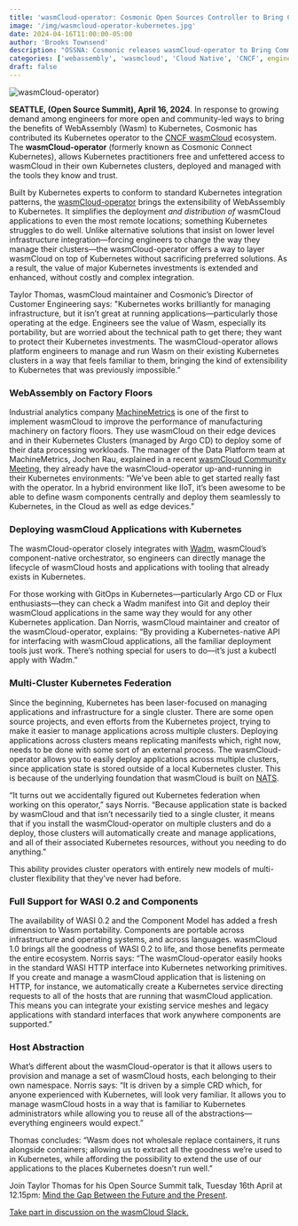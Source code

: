 ```yaml
---
title: 'wasmCloud-operator: Cosmonic Open Sources Controller to Bring Community Wasm to K8s'
image: '/img/wasmcloud-operator-kubernetes.jpg'
date: 2024-04-16T11:00:00-05:00
author: 'Brooks Townsend'
description: "OSSNA: Cosmonic releases wasmCloud-operator to Bring Community Wasm to K8s"
categories: ['webassembly', 'wasmcloud', 'Cloud Native', 'CNCF', engineering, cloud native]
draft: false
---
```


![wasmCloud-operator)](/img/wasmcloud-operator-kubernetes.jpg)

**SEATTLE, (Open Source Summit), April 16, 2024**. In response to growing demand among engineers for more open and community-led ways to bring the benefits of WebAssembly (Wasm) to Kubernetes, Cosmonic has contributed its Kubernetes operator to the [CNCF wasmCloud](https://www.cncf.io/projects/wasmcloud/) ecosystem. The **wasmCloud-operator** (formerly known as Cosmonic Connect Kubernetes), allows Kubernetes practitioners free and unfettered access to wasmCloud in their own Kubernetes clusters, deployed and managed with the tools they know and trust.

<!--truncate-->

Built by Kubernetes experts to conform to standard Kubernetes integration patterns, the [wasmCloud-operator](https://wasmcloud.com/docs/1.0/deployment/k8s/) brings the extensibility of WebAssembly to Kubernetes. It simplifies the deployment *and distribution of* wasmCloud applications to even the most remote locations; something Kubernetes struggles to do well. Unlike alternative solutions that insist on lower level infrastructure integration—forcing engineers to change the way they manage their clusters—the wasmCloud-operator offers a way to layer wasmCloud on top of Kubernetes without sacrificing preferred solutions. As a result, the value of major Kubernetes investments is extended and enhanced, without costly and complex integration.

Taylor Thomas, wasmCloud maintainer and Cosmonic’s Director of Customer Engineering says: "Kubernetes works brilliantly for managing infrastructure, but it isn’t great at running applications—particularly those operating at the edge. Engineers see the value of Wasm, especially its portability, but are worried about the technical path to get there; they want to protect their Kubernetes investments. The wasmCloud-operator allows platform engineers to manage and run Wasm on their existing Kubernetes clusters in a way that feels familiar to them, bringing the kind of extensibility to Kubernetes that was previously impossible.”

### WebAssembly on Factory Floors

Industrial analytics company [MachineMetrics](https://www.youtube.com/watch?v=fQdkNGZqYZA) is one of the first to implement wasmCloud to improve the performance of manufacturing machinery on factory floors. They use wasmCloud on their edge devices and in their Kubernetes Clusters (managed by Argo CD) to deploy some of their data processing workloads. The manager of the Data Platform team at MachineMetrics, Jochen Rau, explained in a recent [wasmCloud Community Meeting](https://wasmcloud.com/community/2024/03/27/community-meeting), they already have the wasmCloud-operator up-and-running in their Kubernetes environments: “We’ve been able to get started really fast with the operator. In a hybrid environment like IIoT, it’s been awesome to be able to define wasm components centrally and deploy them seamlessly to Kubernetes, in the Cloud as well as edge devices.”

### Deploying wasmCloud Applications with Kubernetes

The wasmCloud-operator closely integrates with [Wadm](https://wasmcloud.com/docs/1.0/deployment/wadm/), wasmCloud’s component-native orchestrator, so engineers can directly manage the lifecycle of wasmCloud hosts and applications with tooling that already exists in Kubernetes.

For those working with GitOps in Kubernetes—particularly Argo CD or Flux enthusiasts—they can check a Wadm manifest into Git and deploy their wasmCloud applications in the same way they would for any other Kubernetes application. Dan Norris, wasmCloud maintainer and creator of the wasmCloud-operator, explains: “By providing a Kubernetes-native API for interfacing with wasmCloud applications, all the familiar deployment tools just work. There’s nothing special for users to do—it’s just a kubectl apply with Wadm.”

### Multi-Cluster Kubernetes Federation

Since the beginning, Kubernetes has been laser-focused on managing applications and infrastructure for a single cluster. There are some open source projects, and even efforts from the Kubernetes project, trying to make it easier to manage applications across multiple clusters. Deploying applications across clusters means replicating manifests which, right now, needs to be done with some sort of an external process. The wasmCloud-operator allows you to easily deploy applications across multiple clusters, since application state is stored outside of a local Kubernetes cluster. This is because of the underlying foundation that wasmCloud is built on [NATS](https://nats.io/).

“It turns out we accidentally figured out Kubernetes federation when working on this operator,” says Norris. “Because application state is backed by wasmCloud and that isn’t necessarily tied to a single cluster, it means that if you install the wasmCloud-operator on multiple clusters and do a deploy, those clusters will automatically create and manage applications, and all of their associated Kubernetes resources, without you needing to do anything.”

This ability provides cluster operators with entirely new models of multi-cluster flexibility that they’ve never had before.

### Full Support for WASI 0.2 and Components

The availability of WASI 0.2 and the Component Model has added a fresh dimension to Wasm portability. Components are portable across infrastructure and operating systems, and across languages. wasmCloud 1.0 brings all the goodness of WASI 0.2 to life, and those benefits permeate the entire ecosystem. Norris says: “The wasmCloud-operator easily hooks in the standard WASI HTTP interface into Kubernetes networking primitives. If you create and manage a wasmCloud application that is listening on HTTP, for instance, we automatically create a Kubernetes service directing requests to all of the hosts that are running that wasmCloud application. This means you can integrate your existing service meshes and legacy applications with standard interfaces that work anywhere components are supported.”

### Host Abstraction

What’s different about the wasmCloud-operator is that it allows users to provision and manage a set of wasmCloud hosts, each belonging to their own namespace. Norris says: “It is driven by a simple CRD which, for anyone experienced with Kubernetes, will look very familiar. It allows you to manage wasmCloud hosts in a way that is familiar to Kubernetes administrators while allowing you to reuse all of the abstractions—everything engineers would expect.”

Thomas concludes: “Wasm does not wholesale replace containers, it runs alongside containers; allowing us to extract all the goodness we’re used to in Kubernetes, while affording the possibility to extend the use of our applications to the places Kubernetes doesn’t run well.”

Join Taylor Thomas for his Open Source Summit talk, Tuesday 16th April at 12.15pm: [Mind the Gap Between the Future and the Present](https://sched.co/1aBMt).

[Take part in discussion on the wasmCloud Slack.](https://wasmcloud.slack.com/)
